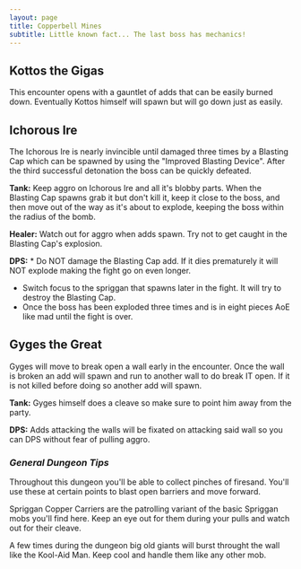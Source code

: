 ```yaml
---
layout: page
title: Copperbell Mines
subtitle: Little known fact... The last boss has mechanics!
---
```


## Kottos the Gigas

This encounter opens with a gauntlet of adds that can be easily burned down. Eventually Kottos himself will spawn but will go down just as easily.

## Ichorous Ire

The Ichorous Ire is nearly invincible until damaged three times by a Blasting Cap which can be spawned by using the "Improved Blasting Device". 
After the third successful detonation the boss can be quickly defeated.

**Tank:** Keep aggro on Ichorous Ire and all it's blobby parts. 
When the Blasting Cap spawns grab it but don't kill it, keep it close to the boss, and then move out of the way as it's about to explode, keeping the boss within the radius of the bomb.

**Healer:** Watch out for aggro when adds spawn. Try not to get caught in the Blasting Cap's explosion.

**DPS:** * Do NOT damage the Blasting Cap add. If it dies prematurely it will NOT explode making the fight go on even longer.  
* Switch focus to the spriggan that spawns later in the fight. It will try to destroy the Blasting Cap.  
* Once the boss has been exploded three times and is in eight pieces AoE like mad until the fight is over.

## Gyges the Great

Gyges will move to break open a wall early in the encounter. Once the wall is broken an add will spawn and run to another wall to do break IT open. If it is not killed before doing so another add will spawn.

**Tank:** Gyges himself does a cleave so make sure to point him away from the party.

**DPS:** Adds attacking the walls will be fixated on attacking said wall so you can DPS without fear of pulling aggro.

### *General Dungeon Tips*

Throughout this dungeon you'll be able to collect pinches of firesand. You'll use these at certain points to blast open barriers and move forward.

Spriggan Copper Carriers are the patrolling variant of the basic Spriggan mobs you'll find here. Keep an eye out for them during your pulls and watch out for their cleave.

A few times during the dungeon big old giants will burst throught the wall like the Kool-Aid Man. Keep cool and handle them like any other mob.
